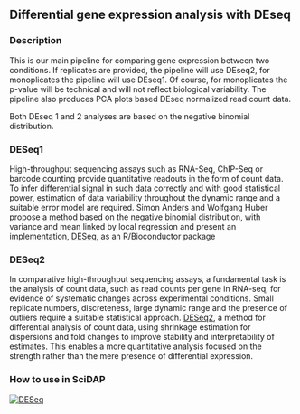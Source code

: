 ## Differential gene expression analysis with DEseq

### Description

This is our main pipeline for comparing gene expression between two conditions. If replicates are provided, the pipeline will use DEseq2, for monoplicates the pipeline will use DEseq1. Of course, for monoplicates the p-value will be technical and will not reflect biological variability. The pipeline also produces PCA plots based DEseq normalized read count data.



Both DEseq 1 and 2 analyses are based on the negative binomial distribution.



### DESeq1

High-throughput sequencing assays such as RNA-Seq, ChIP-Seq or barcode counting provide quantitative readouts
in the form of count data. To infer differential signal in such data correctly and with good statistical power,
estimation of data variability throughout the dynamic range and a suitable error model are required.
Simon Anders and Wolfgang Huber propose a method based on the negative binomial distribution, with variance and mean
linked by local regression and present an implementation, [DESeq](http://bioconductor.org/packages/release/bioc/html/DESeq.html),
as an R/Bioconductor package

### DESeq2

In comparative high-throughput sequencing assays, a fundamental task is the analysis of count data,
such as read counts per gene in RNA-seq, for evidence of systematic changes across experimental conditions.
Small replicate numbers, discreteness, large dynamic range and the presence of outliers require a
suitable statistical approach. [DESeq2](http://www.bioconductor.org/packages/release/bioc/html/DESeq2.html),
a method for differential analysis of count data,
using shrinkage estimation for dispersions and fold changes to improve stability and interpretability of estimates.
This enables a more quantitative analysis focused on the strength rather than the mere presence of differential expression.

### How to use in SciDAP

[![DESeq](http://img.youtube.com/vi/ZJbiIxcnKzU/0.jpg)](http://www.youtube.com/watch?v=ZJbiIxcnKzU "Differential Gene Expression Analysis")
